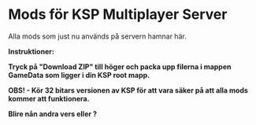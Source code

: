 Mods för KSP Multiplayer Server
========
Alla mods som just nu används på servern hamnar här.

<b>Instruktioner:<b>

Tryck på "Download ZIP" till höger och packa upp filerna i mappen GameData som ligger i din KSP root mapp.

OBS! - Kör 32 bitars versionen av KSP för att vara säker på att alla mods kommer att funktionera.

Blire nån andra vers eller ?
